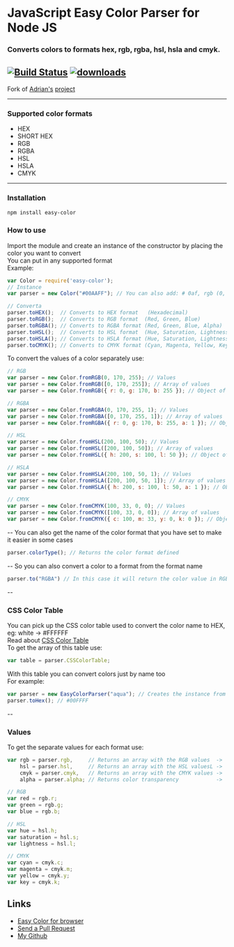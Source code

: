 # JavaScript Easy Color Parser for Node JS
### Converts colors to formats hex, rgb, rgba, hsl, hsla and cmyk.

[![Build Status](https://travis-ci.org/salomaosnff/easy-color-parser.svg?branch=master)](https://travis-ci.org/salomaosnff/easy-color-parser)
[![downloads](https://img.shields.io/npm/dm/easy-color.svg)](https://www.npmjs.com/package/easy-color)
---
Fork of [Adrian's](https://github.com/adrianbrs) [project](https://adrianbrs.github.io/easy-color-parser)

---

### Supported color formats
* HEX
* SHORT HEX
* RGB
* RGBA
* HSL
* HSLA
* CMYK

---

### Installation
```bash
npm install easy-color
```

### How to use
Import the module and create an instance of the constructor by placing the color you want to convert <br />
You can put in any supported format <br />
Example:
```js
var Color = require('easy-color');
// Instance
var parser = new Color("#00AAFF"); // You can also add: # 0af, rgb (0, 170, 255), hsl (..., etc ...

// Converta
parser.toHEX();  // Converts to HEX format   (Hexadecimal)
parser.toRGB();  // Converts to RGB format  (Red, Green, Blue)
parser.toRGBA(); // Converts to RGBA format (Red, Green, Blue, Alpha)
parser.toHSL();  // Converts to HSL format  (Hue, Saturation, Lightness)
parser.toHSLA(); // Converts to HSLA format (Hue, Saturation, Lightness, Alpha)
parser.toCMYK(); // Converts to CMYK format (Cyan, Magenta, Yellow, Key)
```
To convert the values of a color separately use:
```js
// RGB
var parser = new Color.fromRGB(0, 170, 255); // Values
var parser = new Color.fromRGB([0, 170, 255]); // Array of values
var parser = new Color.fromRGB({ r: 0, g: 170, b: 255 }); // Object of values

// RGBA
var parser = new Color.fromRGBA(0, 170, 255, 1); // Values
var parser = new Color.fromRGBA([0, 170, 255, 1]); // Array of values
var parser = new Color.fromRGBA({ r: 0, g: 170, b: 255, a: 1 }); // Object of values

// HSL
var parser = new Color.fromHSL(200, 100, 50); // Values
var parser = new Color.fromHSL([200, 100, 50]); // Array of values
var parser = new Color.fromHSL({ h: 200, s: 100, l: 50 }); // Object of values

// HSLA
var parser = new Color.fromHSLA(200, 100, 50, 1); // Values
var parser = new Color.fromHSLA([200, 100, 50, 1]); // Array of values
var parser = new Color.fromHSLA({ h: 200, s: 100, l: 50, a: 1 }); // Object of values

// CMYK
var parser = new Color.fromCMYK(100, 33, 0, 0); // Values
var parser = new Color.fromCMYK([100, 33, 0, 0]); // Array of values
var parser = new Color.fromCMYK({ c: 100, m: 33, y: 0, k: 0 }); // Object of values
```
--
You can also get the name of the color format that you have set to make it easier in some cases
```js
parser.colorType(); // Returns the color format defined
```
--
So you can also convert a color to a format from the format name
```js
parser.to("RGBA") // In this case it will return the color value in RGBA format, eg rgba (0, 170, 255, 1)
```
--

### CSS Color Table
You can pick up the CSS color table used to convert the color name to HEX, eg: white -> #FFFFFF <br />
Read about <a href="http://www.w3schools.com/cssref/css_colors.asp" target="_blank">CSS Color Table</a> <br />
To get the array of this table use:
```js
var table = parser.CSSColorTable;
```
With this table you can convert colors just by name too <br />
For example:
```js
var parser = new EasyColorParser("aqua"); // Creates the instance from the css color name
parser.toHex(); // #00FFFF
```
--
### Values
To get the separate values for each format use:
```js
var rgb = parser.rgb,     // Returns an array with the RGB values  ->  {r:Number, g:Number, b:Number}
    hsl = parser.hsl,     // Returns an array with the HSL valuesL ->  {h:Number, s:Number, l:Number}
    cmyk = parser.cmyk,   // Returns an array with the CMYK values ->  ...
    alpha = parser.alpha; // Returns color transparency            ->  1

// RGB
var red = rgb.r;
var green = rgb.g;
var blue = rgb.b;

// HSL
var hue = hsl.h;
var saturation = hsl.s;
var lightness = hsl.l;

// CMYK
var cyan = cmyk.c;
var magenta = cmyk.m;
var yellow = cmyk.y;
var key = cmyk.k;
```

## Links
- [Easy Color for browser](https://adrianbrs.github.io/easy-color-parser)
- [Send a Pull Request](https://github.com/salomaosnff/easy-color-parser/pulls)
- [My Github](https://gitbuh.com/salomaosnff)
